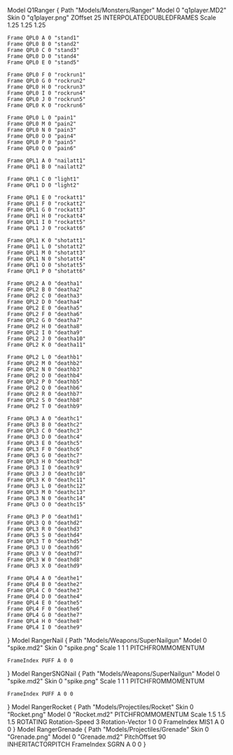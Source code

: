 Model Q1Ranger
{
	Path "Models/Monsters/Ranger"
	Model 0 "q1player.MD2"
	Skin 0 "q1player.png"
	ZOffset 25
	INTERPOLATEDOUBLEDFRAMES
	Scale 1.25 1.25 1.25
	
	Frame QPL0 A 0 "stand1"
	Frame QPL0 B 0 "stand2"
	Frame QPL0 C 0 "stand3"
	Frame QPL0 D 0 "stand4"
	Frame QPL0 E 0 "stand5"
	
	Frame QPL0 F 0 "rockrun1"
	Frame QPL0 G 0 "rockrun2"
	Frame QPL0 H 0 "rockrun3"
	Frame QPL0 I 0 "rockrun4"
	Frame QPL0 J 0 "rockrun5"
	Frame QPL0 K 0 "rockrun6"
	
	Frame QPL0 L 0 "pain1"
	Frame QPL0 M 0 "pain2"
	Frame QPL0 N 0 "pain3"
	Frame QPL0 O 0 "pain4"
	Frame QPL0 P 0 "pain5"
	Frame QPL0 Q 0 "pain6"
	
	Frame QPL1 A 0 "nailatt1"
	Frame QPL1 B 0 "nailatt2"
	
	Frame QPL1 C 0 "light1"
	Frame QPL1 D 0 "light2"
	
	Frame QPL1 E 0 "rockatt1"
	Frame QPL1 F 0 "rockatt2"
	Frame QPL1 G 0 "rockatt3"
	Frame QPL1 H 0 "rockatt4"
	Frame QPL1 I 0 "rockatt5"
	Frame QPL1 J 0 "rockatt6"
	
	Frame QPL1 K 0 "shotatt1"
	Frame QPL1 L 0 "shotatt2"
	Frame QPL1 M 0 "shotatt3"
	Frame QPL1 N 0 "shotatt4"
	Frame QPL1 O 0 "shotatt5"
	Frame QPL1 P 0 "shotatt6"
	
	Frame QPL2 A 0 "deatha1"
	Frame QPL2 B 0 "deatha2"
	Frame QPL2 C 0 "deatha3"
	Frame QPL2 D 0 "deatha4"
	Frame QPL2 E 0 "deatha5"
	Frame QPL2 F 0 "deatha6"
	Frame QPL2 G 0 "deatha7"
	Frame QPL2 H 0 "deatha8"
	Frame QPL2 I 0 "deatha9"
	Frame QPL2 J 0 "deatha10"
	Frame QPL2 K 0 "deatha11"
	
	Frame QPL2 L 0 "deathb1"
	Frame QPL2 M 0 "deathb2"
	Frame QPL2 N 0 "deathb3"
	Frame QPL2 O 0 "deathb4"
	Frame QPL2 P 0 "deathb5"
	Frame QPL2 Q 0 "deathb6"
	Frame QPL2 R 0 "deathb7"
	Frame QPL2 S 0 "deathb8"
	Frame QPL2 T 0 "deathb9"
	
	Frame QPL3 A 0 "deathc1"
	Frame QPL3 B 0 "deathc2"
	Frame QPL3 C 0 "deathc3"
	Frame QPL3 D 0 "deathc4"
	Frame QPL3 E 0 "deathc5"
	Frame QPL3 F 0 "deathc6"
	Frame QPL3 G 0 "deathc7"
	Frame QPL3 H 0 "deathc8"
	Frame QPL3 I 0 "deathc9"
	Frame QPL3 J 0 "deathc10"
	Frame QPL3 K 0 "deathc11"
	Frame QPL3 L 0 "deathc12"
	Frame QPL3 M 0 "deathc13"
	Frame QPL3 N 0 "deathc14"
	Frame QPL3 O 0 "deathc15"
	
	Frame QPL3 P 0 "deathd1"
	Frame QPL3 Q 0 "deathd2"
	Frame QPL3 R 0 "deathd3"
	Frame QPL3 S 0 "deathd4"
	Frame QPL3 T 0 "deathd5"
	Frame QPL3 U 0 "deathd6"
	Frame QPL3 V 0 "deathd7"
	Frame QPL3 W 0 "deathd8"
	Frame QPL3 X 0 "deathd9"
	
	Frame QPL4 A 0 "deathe1"
	Frame QPL4 B 0 "deathe2"
	Frame QPL4 C 0 "deathe3"
	Frame QPL4 D 0 "deathe4"
	Frame QPL4 E 0 "deathe5"
	Frame QPL4 F 0 "deathe6"
	Frame QPL4 G 0 "deathe7"
	Frame QPL4 H 0 "deathe8"
	Frame QPL4 I 0 "deathe9"
}
Model RangerNail
{
	Path "Models/Weapons/SuperNailgun"
	Model 0 "spike.md2"
	Skin 0 "spike.png"
	Scale 1 1 1
	PITCHFROMMOMENTUM
	
	FrameIndex PUFF A 0 0
}
Model RangerSNGNail
{
	Path "Models/Weapons/SuperNailgun"
	Model 0 "spike.md2"
	Skin 0 "spike.png"
	Scale 1 1 1
	PITCHFROMMOMENTUM
	
	FrameIndex PUFF A 0 0
}
Model RangerRocket
{
	Path "Models/Projectiles/Rocket"
	Skin 0 "Rocket.png"
	Model 0 "Rocket.md2"
	PITCHFROMMOMENTUM
	Scale 1.5 1.5 1.5
	ROTATING
	Rotation-Speed 3
	Rotation-Vector 1 0 0
	FrameIndex MIS1 A 0 0
}
Model RangerGrenade
{
	Path "Models/Projectiles/Grenade"
	Skin 0 "Grenade.png"
	Model 0 "Grenade.md2"
	PitchOffset 90
	INHERITACTORPITCH
	FrameIndex SGRN A 0 0
}